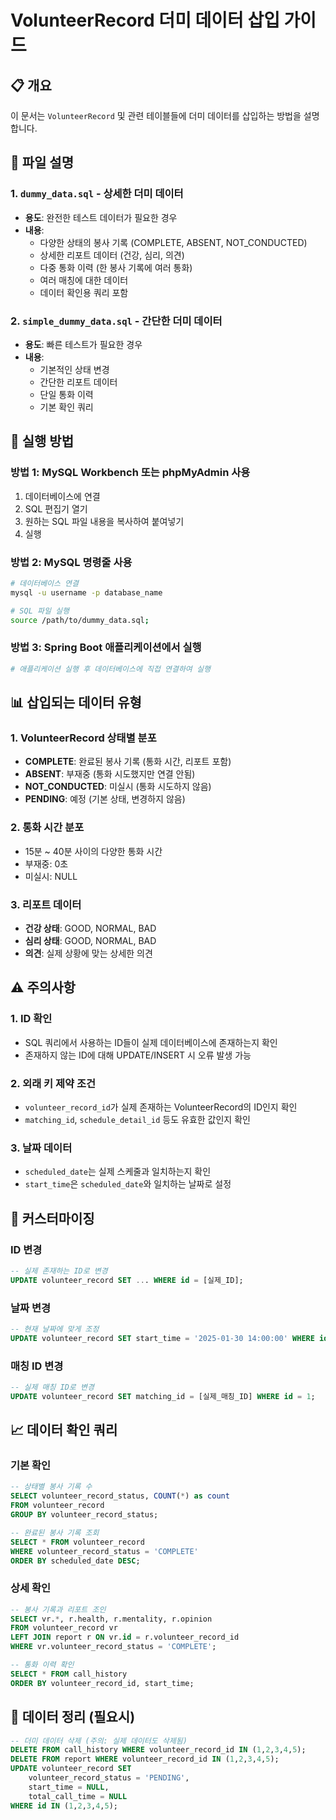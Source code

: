 # VolunteerRecord 더미 데이터 삽입 가이드

## 📋 개요
이 문서는 `VolunteerRecord` 및 관련 테이블들에 더미 데이터를 삽입하는 방법을 설명합니다.

## 📁 파일 설명

### 1. `dummy_data.sql` - 상세한 더미 데이터
- **용도**: 완전한 테스트 데이터가 필요한 경우
- **내용**: 
  - 다양한 상태의 봉사 기록 (COMPLETE, ABSENT, NOT_CONDUCTED)
  - 상세한 리포트 데이터 (건강, 심리, 의견)
  - 다중 통화 이력 (한 봉사 기록에 여러 통화)
  - 여러 매칭에 대한 데이터
  - 데이터 확인용 쿼리 포함

### 2. `simple_dummy_data.sql` - 간단한 더미 데이터
- **용도**: 빠른 테스트가 필요한 경우
- **내용**:
  - 기본적인 상태 변경
  - 간단한 리포트 데이터
  - 단일 통화 이력
  - 기본 확인 쿼리

## 🚀 실행 방법

### 방법 1: MySQL Workbench 또는 phpMyAdmin 사용
1. 데이터베이스에 연결
2. SQL 편집기 열기
3. 원하는 SQL 파일 내용을 복사하여 붙여넣기
4. 실행

### 방법 2: MySQL 명령줄 사용
```bash
# 데이터베이스 연결
mysql -u username -p database_name

# SQL 파일 실행
source /path/to/dummy_data.sql;
```

### 방법 3: Spring Boot 애플리케이션에서 실행
```bash
# 애플리케이션 실행 후 데이터베이스에 직접 연결하여 실행
```

## 📊 삽입되는 데이터 유형

### 1. VolunteerRecord 상태별 분포
- **COMPLETE**: 완료된 봉사 기록 (통화 시간, 리포트 포함)
- **ABSENT**: 부재중 (통화 시도했지만 연결 안됨)
- **NOT_CONDUCTED**: 미실시 (통화 시도하지 않음)
- **PENDING**: 예정 (기본 상태, 변경하지 않음)

### 2. 통화 시간 분포
- 15분 ~ 40분 사이의 다양한 통화 시간
- 부재중: 0초
- 미실시: NULL

### 3. 리포트 데이터
- **건강 상태**: GOOD, NORMAL, BAD
- **심리 상태**: GOOD, NORMAL, BAD
- **의견**: 실제 상황에 맞는 상세한 의견

## ⚠️ 주의사항

### 1. ID 확인
- SQL 쿼리에서 사용하는 ID들이 실제 데이터베이스에 존재하는지 확인
- 존재하지 않는 ID에 대해 UPDATE/INSERT 시 오류 발생 가능

### 2. 외래 키 제약 조건
- `volunteer_record_id`가 실제 존재하는 VolunteerRecord의 ID인지 확인
- `matching_id`, `schedule_detail_id` 등도 유효한 값인지 확인

### 3. 날짜 데이터
- `scheduled_date`는 실제 스케줄과 일치하는지 확인
- `start_time`은 `scheduled_date`와 일치하는 날짜로 설정

## 🔧 커스터마이징

### ID 변경
```sql
-- 실제 존재하는 ID로 변경
UPDATE volunteer_record SET ... WHERE id = [실제_ID];
```

### 날짜 변경
```sql
-- 현재 날짜에 맞게 조정
UPDATE volunteer_record SET start_time = '2025-01-30 14:00:00' WHERE id = 1;
```

### 매칭 ID 변경
```sql
-- 실제 매칭 ID로 변경
UPDATE volunteer_record SET matching_id = [실제_매칭_ID] WHERE id = 1;
```

## 📈 데이터 확인 쿼리

### 기본 확인
```sql
-- 상태별 봉사 기록 수
SELECT volunteer_record_status, COUNT(*) as count 
FROM volunteer_record 
GROUP BY volunteer_record_status;

-- 완료된 봉사 기록 조회
SELECT * FROM volunteer_record 
WHERE volunteer_record_status = 'COMPLETE' 
ORDER BY scheduled_date DESC;
```

### 상세 확인
```sql
-- 봉사 기록과 리포트 조인
SELECT vr.*, r.health, r.mentality, r.opinion
FROM volunteer_record vr
LEFT JOIN report r ON vr.id = r.volunteer_record_id
WHERE vr.volunteer_record_status = 'COMPLETE';

-- 통화 이력 확인
SELECT * FROM call_history 
ORDER BY volunteer_record_id, start_time;
```

## 🧹 데이터 정리 (필요시)

```sql
-- 더미 데이터 삭제 (주의: 실제 데이터도 삭제됨)
DELETE FROM call_history WHERE volunteer_record_id IN (1,2,3,4,5);
DELETE FROM report WHERE volunteer_record_id IN (1,2,3,4,5);
UPDATE volunteer_record SET 
    volunteer_record_status = 'PENDING',
    start_time = NULL,
    total_call_time = NULL
WHERE id IN (1,2,3,4,5);
```
